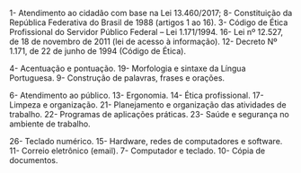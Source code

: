 1- Atendimento ao cidadão com base na Lei 13.460/2017; 
8- Constituição da República Federativa do Brasil de 1988 (artigos 1 ao 16). 
3- Código de Ética Profissional do Servidor Público Federal – Lei 1.171/1994.
16- Lei nº 12.527, de 18 de novembro de 2011 (lei de acesso à informação).
12- Decreto Nº 1.171, de 22 de junho de 1994 (Código de Ética). 

4- Acentuação e pontuação. 
19- Morfologia e sintaxe da Língua Portuguesa. 
9- Construção de palavras, frases e orações. 


6- Atendimento ao público. 
13- Ergonomia. 
14- Ética profissional. 
17- Limpeza e organização. 
21- Planejamento e organização das atividades de trabalho. 
22- Programas de aplicações práticas. 
23- Saúde e segurança no ambiente de trabalho. 


26- Teclado numérico. 
15- Hardware, redes de computadores e software. 
11- Correio eletrônico (email). 
7- Computador e teclado. 
10- Cópia de documentos. 